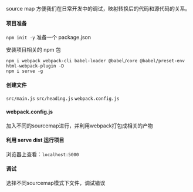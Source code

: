 source map 方便我们在日常开发中的调试，映射转换后的代码和源代码的关系。

#### 项目准备

`npm init -y` 准备一个 package.json

安装项目相关的 npm 包

```
npm i webpack webpack-cli babel-loader @babel/core @babel/preset-env html-webpack-plugin -D
npm i serve -g
```

#### 创建文件

`src/main.js`
`src/heading.js`
`webpack.config.js`

#### webpack.config.js

加入不同的sourcemap进行，并利用webpack打包成相关的产物

#### 利用 serve dist 运行项目

浏览器上查看：`localhost:5000`

#### 调试

选择不同sourcemap模式下文件，调试错误

